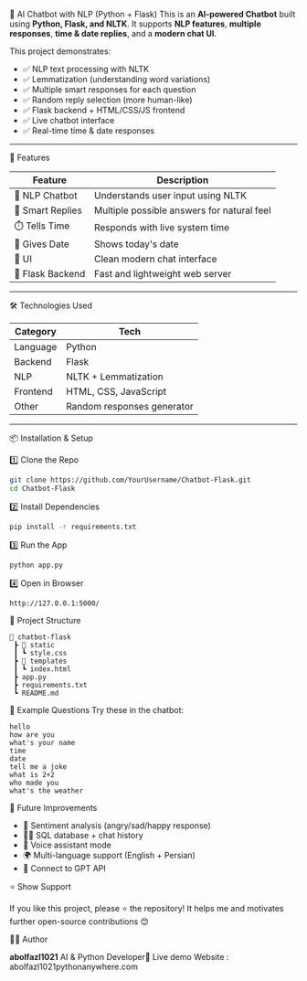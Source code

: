 🤖 AI Chatbot with NLP (Python + Flask)
This is an **AI-powered Chatbot** built using **Python, Flask, and NLTK**.
It supports **NLP features**, **multiple responses**, **time & date replies**, and a **modern chat UI**.

This project demonstrates:

* ✅ NLP text processing with NLTK
* ✅ Lemmatization (understanding word variations)
* ✅ Multiple smart responses for each question
* ✅ Random reply selection (more human-like)
* ✅ Flask backend + HTML/CSS/JS frontend
* ✅ Live chatbot interface
* ✅ Real-time time & date responses

---
🎯 Features

| Feature          | Description                                |
| ---------------- | ------------------------------------------ |
| 🧠 NLP Chatbot   | Understands user input using NLTK          |
| 💬 Smart Replies | Multiple possible answers for natural feel |
| ⏱️ Tells Time    | Responds with live system time             |
| 📅 Gives Date    | Shows today's date                         |
| 🎨 UI            | Clean modern chat interface                |
| 🚀 Flask Backend | Fast and lightweight web server            |

---

🛠️ Technologies Used

| Category | Tech                       |
| -------- | -------------------------- |
| Language | Python                     |
| Backend  | Flask                      |
| NLP      | NLTK + Lemmatization       |
| Frontend | HTML, CSS, JavaScript      |
| Other    | Random responses generator |

---

📦 Installation & Setup

1️⃣ Clone the Repo

```bash
git clone https://github.com/YourUsername/Chatbot-Flask.git
cd Chatbot-Flask
```

2️⃣ Install Dependencies

```bash
pip install -r requirements.txt
```

3️⃣ Run the App

```bash
python app.py
```

4️⃣ Open in Browser

```
http://127.0.0.1:5000/
```

📂 Project Structure
```
📁 chatbot-flask
 ┣ 📁 static
 ┃ ┗ style.css
 ┣ 📁 templates
 ┃ ┗ index.html
 ┣ app.py
 ┣ requirements.txt
 ┗ README.md
```

🧠 Example Questions
Try these in the chatbot:
```
hello
how are you
what's your name
time
date
tell me a joke
what is 2+2
who made you
what's the weather
```


🚀 Future Improvements
* 🤬 Sentiment analysis (angry/sad/happy response)
* 🧑‍💻 SQL database + chat history
* 🎤 Voice assistant mode
* 🌍 Multi-language support (English + Persian)
* 🤖 Connect to GPT API

⭐ Show Support

If you like this project, please ⭐ the repository!
It helps me and motivates further open-source contributions 😊

👨‍💻 Author

**abolfazl1021**
AI & Python Developer🙂
Live demo Website : abolfazl1021pythonanywhere.com
